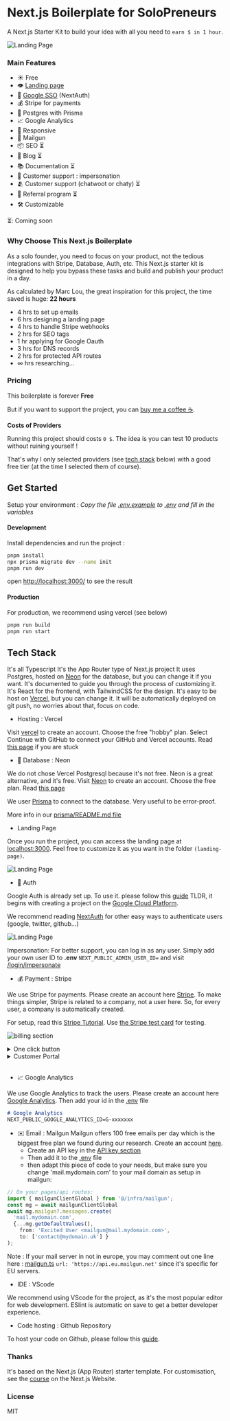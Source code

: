 # Next.js Boilerplate for SoloPreneurs

A Next.js Starter Kit to build your idea with all you need to `earn $ in 1 hour`.

![Landing Page](public/landingFeatures.png)

### Main Features

- ☀️ Free
- 👁️ [Landing page](https://nextjsboilerplate-blue.vercel.app/)
- 🔑 [Google SSO](https://nextjsboilerplate-blue.vercel.app/login) (NextAuth)
- 💰 Stripe for payments
- 📂 Postgres with Prisma 
- 📈 Google Analytics
- 📱 Responsive
- 📧 Mailgun
- 📦 SEO ⏳
- 📝 Blog ⏳
- 📚 Documentation ⏳
- 🔑 Customer support : impersonation
- 🫂 Customer support (chatwoot or chaty) ⏳
- 🍾 Referral program ⏳
- 🛠️ Customizable

⏳: Coming soon

### Why Choose This Next.js Boilerplate

As a solo founder, you need to focus on your product, not the tedious integrations with Stripe, Database, Auth, etc. This Next.js starter kit is designed to help you bypass these tasks and build and publish your product in a day.

As calculated by Marc Lou, the great inspiration for this project, the time saved is huge: **22 hours**

- 4 hrs to set up emails
- 6 hrs designing a landing page
- 4 hrs to handle Stripe webhooks
- 2 hrs for SEO tags
- 1 hr applying for Google Oauth
- 3 hrs for DNS records
- 2 hrs for protected API routes
- ∞ hrs researching...

### Pricing

This boilerplate is forever **Free**

But if you want to support the project, you can [buy me a coffee ☕️](https://patreon.com/guillim).

**Costs of Providers**

Running this project should costs `0 $`. The idea is you can test 10 products without ruining yourself !

That's why I only selected providers (see [tech stack](#tech-stack) below) with a good free tier (at the time I selected them of course).

## Get Started
Setup your environment : 
_Copy the file [.env.example](./.env.example) to [.env](.env) and fill in the variables_

#### Development
Install dependencies and run the project :
```bash
pnpm install
npx prisma migrate dev --name init
pnpm run dev
```

open [http://localhost:3000/](http://localhost:3000/) to see the result

#### Production
For production, we recommend using vercel (see below)
```bash
pnpm run build
pnpm run start
```
## Tech Stack

It's all Typescript
It's the App Router type of Next.js project
It uses Postgres, hosted on [Neon](https://neon.tech/) for the database, but you can change it if you want.
It's documented to guide you through the process of customizing it.
It's React for the frontend, with TailwindCSS for the design.
It's easy to be host on [Vercel](https://vercel.com/), but you can change it.
It will be automatically deployed on git push, no worries about that, focus on code.


- Hosting : Vercel

Visit [vercel](https://vercel.com/signup) to create an account. Choose the free "hobby" plan. Select Continue with GitHub to connect your GitHub and Vercel accounts. Read [this page](https://nextjs.org/learn/dashboard-app/setting-up-your-database) if you are stuck

- 📂 Database : Neon

We do not chose Vercel Postgresql because it's not free. Neon is a great alternative, and it's free. Visit [Neon](https://neon.tech/) to create an account. Choose the free plan. Read [this page](https://neon.tech/docs/guides/nextjs)

We user [Prisma](https://www.prisma.io/docs/getting-started/setup-prisma/start-from-scratch/relational-databases-typescript-postgresql) to connect to the database. Very useful to be error-proof.

More info in our [prisma/README.md file](prisma/README.md)

- Landing Page

Once you run the project, you can access the landing page at [localhost:3000](http://localhost:3000/).
Feel free to customize it as you want in the folder `(landing-page)`.

![Landing Page](public/landing.png)

- 🔑 Auth

Google Auth is already set up. To use it. please follow this [guide](https://authjs.dev/getting-started/authentication/oauth) TLDR, it begins with creating a project on the [Google Cloud Platform](https://console.cloud.google.com/apis/credentials).  

We recommend reading [NextAuth](https://next-auth.js.org/getting-started/introduction) for other easy ways to authenticate users (google, twitter, github...)

![Landing Page](public/sso.png)


Impersonation: For better support, you can log in as any user. Simply add your own user ID to **.env** `NEXT_PUBLIC_ADMIN_USER_ID=` and visit [/login/impersonate](/login/impersonate)

- 💰 Payment : Stripe

We use Stripe for payments. Please create an account here [Stripe](https://stripe.com/).
To make things simpler, Stripe is related to a company, not a user here. So, for every user, a company is automatically created. 

For setup, read this [Stripe Tutorial](https://medium.com/@rakeshdhariwal61/integrating-stripe-payment-gateway-in-next-js-14-a-step-by-step-guide-1bd17d164c2c). Use [the Stripe test card](https://docs.stripe.com/testing) for testing.


![billing section](public/billing-screenshot.png)

<details>
<summary>One click button</summary>

How to integrate Stripe button ? You simply need to add this to make the payment work (just change for the correct priceId):
```react
<SubscribeComponent 
        priceId="price_1Q6U4ZP9VWutz4pQA1UC2ilX" 
        price="10" 
        description="Basic Plan" />
```
This is already included in the [billing](/billing) page

</details>

<details>
<summary>Customer Portal</summary>

Don't worry about handling invoices and managing subscriptions. Stripe has a [customer portal](https://stripe.com/docs/billing/subscriptions/customer-portal) doing that for you. 

You users can connect directly with their email, it looks like this: [https://billing.stripe.com](https://billing.stripe.com/p/session/test_YWNjdF8xR3kxaUZBbHF2S3B4SkN1LF9SOEN5QTN0aGVrNFpWTHExWWNMaW1EWnE5Y29tOE1o0100dW7QNfxX)

This is already included in the [billing](/billing) page

</details>
<br/>

- 📈 Google Analytics

We use Google Analytics to track the users. Please create an account here [Google Analytics](https://analytics.google.com/). Then add your id in the [.env](./.env) file
```markdown
# Google Analytics
NEXT_PUBLIC_GOOGLE_ANALYTICS_ID=G-xxxxxxx
```

- ✉️ Email : Mailgun
Mailgun offers 100 free emails per day which is the biggest free plan we found during our research. Create an account [here](https://signup.mailgun.com/new/signup?plan_name=dev_free&currency=USD). 
    - Create an API key in the [API key section](https://app.mailgun.com/settings/api_security)
    - Then add it to the [.env](./.env) file
    - then adapt this piece of code to your needs, but make sure you change 'mail.mydomain.com' to your mail domain as setup in mailgun:
```ts
// On your pages/api routes:
import { mailgunClientGlobal } from '@/infra/mailgun';
const mg = await mailgunClientGlobal
await mg.mailgun?.messages.create(
  'mail.mydomain.com',
  {...mg.getDefaultValues(), 
    from: 'Excited User <mailgun@mail.mydomain.com>',
    to: ['contact@mydomain.uk'] }
);
```
Note : If your mail server in not in europe, you may comment out one line here : [mailgun.ts](./infra/mailgun.ts) 
`url: 'https://api.eu.mailgun.net'` since it's specific for EU servers.

- IDE : VScode

We recommend using VScode for the project, as it's the most popular editor for web development.
ESlint is automatic on save to get a better developer experience.

- Code hosting : Github Repository

To host your code on Github, please follow this [guide](https://help.github.com/en/github/getting-started-with-github/create-a-repo).


### Thanks

It's based on the Next.js (App Router) starter template.
For customisation, see the [course](https://nextjs.org/learn) on the Next.js Website.

### License
MIT